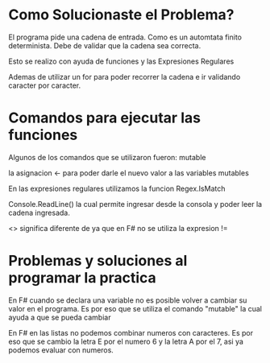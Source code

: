 # Como Solucionaste el Problema?
El programa pide una cadena de entrada. Como es un automtata finito determinista. Debe de validar que la cadena sea correcta.

Esto se realizo con ayuda de funciones y las Expresiones Regulares

Ademas de utilizar un for para poder recorrer la cadena e ir validando caracter por caracter.

# Comandos para ejecutar las funciones
Algunos de los comandos que se utilizaron fueron:
mutable

la asignacion <- para poder darle el nuevo valor a las variables mutables

En las expresiones regulares utilizamos la funcion Regex.IsMatch

Console.ReadLine() la cual permite ingresar desde la consola y poder leer la cadena ingresada.

<> significa diferente de ya que en F# no se utiliza la expresion !=


# Problemas y soluciones al programar la practica
En F# cuando se declara una variable no es posible volver a cambiar su valor en el programa. Es por eso que se utiliza el 
comando "mutable" la cual ayuda a que se pueda cambiar

En F# en las listas no podemos combinar numeros con caracteres. Es por eso que se cambio la letra E por el numero 6 y la 
letra A por el 7, asi ya podemos evaluar con numeros.
